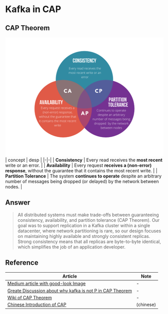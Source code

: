 # Kafka in CAP
## CAP Theorem
![cap](./imgs/cap.png)
| concept | desp |
|-|-|
| **Consistency** | Every read receives the **most recent** write or an error. |
| **Availability** | Every request **receives a (non-error) response**, without the guarantee that it contains the most recent write. |
| **Partition Tolerance** | The system **continues to operate** despite an arbitrary number of messages being dropped (or delayed) by the network between nodes. |
## Answer
> All distributed systems must make trade-offs between guaranteeing consistency, availability, and partition tolerance (CAP Theorem). Our goal was to support replication in a Kafka cluster within a single datacenter, where network partitioning is rare, so our design focuses on maintaining highly available and strongly consistent replicas. Strong consistency means that all replicas are byte-to-byte identical, which simplifies the job of an application developer.

## Reference
| Article | Note |
|-|-|
| [Medium article with good-look Image](https://blog.devgenius.io/cap-theorem-distributed-systems-d3ead9ee6342) | - |
| [Greate Discussion about why kafka is not P in CAP Theorem](https://stackoverflow.com/questions/51375187/why-kafka-is-not-p-in-cap-theorem) | - |
| [Wiki of CAP Theorem](https://en.wikipedia.org/wiki/CAP_theorem)| - |
| [Chinese Introduction of CAP](https://zhuanlan.zhihu.com/p/33999708) | (chinese) |
